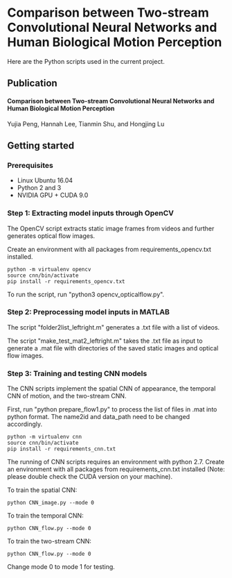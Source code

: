 # Comparison between Two-stream Convolutional Neural Networks and Human Biological Motion Perception

Here are the Python scripts used in the current project.

## Publication
#### Comparison between Two-stream Convolutional Neural Networks and Human Biological Motion Perception
Yujia Peng, Hannah Lee, Tianmin Shu, and Hongjing Lu

## Getting started

### Prerequisites
* Linux Ubuntu 16.04
* Python 2 and 3
* NVIDIA GPU + CUDA 9.0

### Step 1: Extracting model inputs through OpenCV

The OpenCV script extracts static image frames from videos and further generates optical flow images.

Create an environment with all packages from requirements_opencv.txt installed.
```
python -m virtualenv opencv
source cnn/bin/activate
pip install -r requirements_opencv.txt
```

To run the script, run "python3 opencv_opticalflow.py".

### Step 2: Preprocessing model inputs in MATLAB

The script "folder2list_leftright.m" generates a .txt file with a list of videos.

The script "make_test_mat2_leftright.m" takes the .txt file as input to generate a .mat file with directories of the saved static images 
and optical flow images.

### Step 3: Training and testing CNN models

The CNN scripts implement the spatial CNN of appearance, the temporal CNN of motion, and the two-stream CNN.

First, run "python prepare_flow1.py" to process the list of files in .mat into python format. The name2id and data_path need to be changed accordingly.
```
python -m virtualenv cnn
source cnn/bin/activate
pip install -r requirements_cnn.txt
```

The running of CNN scripts requires an environment with python 2.7. Create an environment with all packages from requirements_cnn.txt installed (Note: please double check the CUDA version on your machine).

To train the spatial CNN:
```
python CNN_image.py --mode 0
```
To train the temporal CNN:
```
python CNN_flow.py --mode 0
```
To train the two-stream CNN:
```
python CNN_flow.py --mode 0
```

Change mode 0 to mode 1 for testing.
